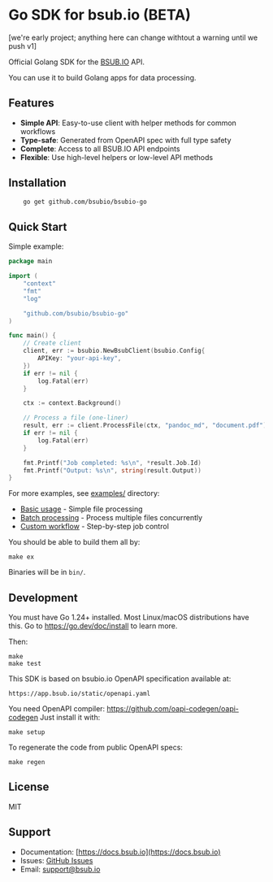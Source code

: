 # Go SDK for bsub.io (BETA)

[we're early project; anything here can change withtout a warning until we push v1]

Official Golang SDK for the [BSUB.IO](https://bsub.io) API.

You can use it to build Golang apps for data processing.

## Features

- **Simple API**: Easy-to-use client with helper methods for common workflows
- **Type-safe**: Generated from OpenAPI spec with full type safety
- **Complete**: Access to all BSUB.IO API endpoints
- **Flexible**: Use high-level helpers or low-level API methods

## Installation

```bash
    go get github.com/bsubio/bsubio-go
```

## Quick Start

Simple example:

```go
package main

import (
    "context"
    "fmt"
    "log"

    "github.com/bsubio/bsubio-go"
)

func main() {
    // Create client
    client, err := bsubio.NewBsubClient(bsubio.Config{
        APIKey: "your-api-key",
    })
    if err != nil {
        log.Fatal(err)
    }

    ctx := context.Background()

    // Process a file (one-liner)
    result, err := client.ProcessFile(ctx, "pandoc_md", "document.pdf")
    if err != nil {
        log.Fatal(err)
    }

    fmt.Printf("Job completed: %s\n", *result.Job.Id)
    fmt.Printf("Output: %s\n", string(result.Output))
}
```

For more examples, see [examples/](examples/) directory:
- [Basic usage](examples/basic/main.go) - Simple file processing
- [Batch processing](examples/batch/main.go) - Process multiple files concurrently
- [Custom workflow](examples/custom-workflow/main.go) - Step-by-step job control

You should be able to build them all by:

    make ex

Binaries will be in `bin/`.

## Development

You must have Go 1.24+ installed.
Most Linux/macOS distributions have this.
Go to https://go.dev/doc/install to learn more.

Then:

    make
    make test

This SDK is based on bsubio.io OpenAPI specification available at:

    https://app.bsub.io/static/openapi.yaml

You need OpenAPI compiler: https://github.com/oapi-codegen/oapi-codegen
Just install it with:

    make setup

To regenerate the code from public OpenAPI specs:

    make regen

## License

MIT

## Support

- Documentation: [https://docs.bsub.io](https://docs.bsub.io)
- Issues: [GitHub Issues](https://github.com/bsubio/bsubio-go/issues)
- Email: support@bsub.io
